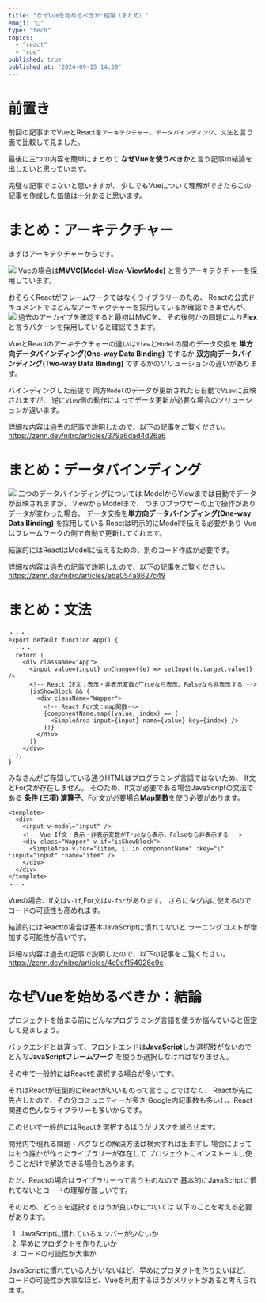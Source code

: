 ```yaml
---
title: "なぜVueを始めるべきか:結論（まとめ）"
emoji: "🐡"
type: "tech"
topics:
  - "react"
  - "vue"
published: true
published_at: "2024-09-15 14:38"
---
```


# 前置き
前回の記事までVueとReactを`アーキテクチャー`、`データバインディング`、`文法`と言う面で比較して見ました。

最後に三つの内容を簡単にまとめて
**なぜVueを使うべきか**と言う記事の結論を出したいと思っています。

完璧な記事ではないと思いますが、
少しでもVueについて理解ができたらこの記事を作成した価値は十分あると思います。

# まとめ：アーキテクチャー
まずはアーキテクチャーからです。

![](https://storage.googleapis.com/zenn-user-upload/6c0743ed1cf1-20240915.png)
Vueの場合は**MVVC(Model-View-ViewMode)** と言うアーキテクチャーを採用しています。

おそらくReactがフレームワークではなくライブラリーのため、
Reactの公式ドキュメントではどんなアーキテクチャーを採用しているか確認できませんが、
![](https://storage.googleapis.com/zenn-user-upload/59183acdb820-20240915.png)
過去のアーカイブを確認すると最初はMVCを、
その後何かの問題により**Flex**と言うパターンを採用していると確認できます。

VueとReactのアーキテクチャーの違いは`View`と`Model`の間のデータ交換を
**単方向データバインディング(One-way Data Binding)** でするか
**双方向データバインディング(Two-way Data Binding)** でするかのソリューションの違いがあります。

バインディングした前提で
両方`Model`のデータが更新されたら自動で`View`に反映されますが、
逆に`View`側の動作によってデータ更新が必要な場合のソリューションが違います。

詳細な内容は過去の記事で説明したので、以下の記事をご覧ください。
https://zenn.dev/nitro/articles/379a6dad4d26a6

# まとめ：データバインディング

![](https://storage.googleapis.com/zenn-user-upload/44f0bda91fd4-20240915.png)
二つのデータバインディングについては
ModelからViewまでは自動でデータが反映されますが、
ViewからModelまで、
つまりブラウザーの上で操作がありデータが変わった場合、
データ交換を**単方向データバインディング(One-way Data Binding)** を採用している
Reactは明示的にModelで伝える必要があり
Vueはフレームワークの側で自動で更新してくれます。

結論的にはReactはModelに伝えるための、別のコード作成が必要です。

詳細な内容は過去の記事で説明したので、以下の記事をご覧ください。
https://zenn.dev/nitro/articles/eba054a8627c49

# まとめ：文法
```react
・・・
export default function App() {
　・・・
  return (
    <div className="App">
      <input value={input} onChange={(e) => setInput(e.target.value)} />
      <!-- React IF文：表示・非表示変数がTrueなら表示、Falseなら非表示する -->
      {isShowBlock && (
        <div className="Wapper">
　　　　　　<!-- React For文：map関数-->
          {componentName.map((value, index) => (
            <SimpleArea input={input} name={value} key={index} />
          ))}
        </div>
      )}
    </div>
  );
}
```
みなさんがご存知している通りHTMLはプログラミング言語ではないため、
If文とFor文が存在しません。
そのため、If文が必要である場合JavaScriptの文法である
**条件 (三項) 演算子**、For文が必要場合**Map関数**を使う必要があります。

```vue:App.vue
<template>
  <div>
    <input v-model="input" />
    <!-- Vue If文：表示・非表示変数がTrueなら表示、Falseなら非表示する -->
    <div class="Wapper" v-if="isShowBlock">
      <SimpleArea v-for="(item, i) in componentName" :key="i" :input="input" :name="item" />
    </div>
  </div>
</template>
・・・
```
Vueの場合、If文は`v-if`,For文は`v-for`があります。
さらにタグ内に使えるのでコードの可読性も高めれます。

結論的にはReactの場合は基本JavaScriptに慣れてないと
ラーニングコストが増加する可能性が高いです。

詳細な内容は過去の記事で説明したので、以下の記事をご覧ください。
https://zenn.dev/nitro/articles/4e9ef154926e9c

# なぜVueを始めるべきか：結論
プロジェクトを始まる前にどんなプログラミング言語を使うか悩んでいると仮定して見ましょう。

バックエンドとは違って、フロントエンドは**JavaScript**しか選択肢がないので
どんな**JavaScriptフレームワーク** を使うか選択しなければなりません。

その中で一般的にはReactを選択する場合が多いです。

それはReactが圧倒的にReactがいいものって言うことではなく、
Reactが先に先占したので、その分コミュニティーが多き
Google内記事数も多いし、React関連の色んなライブラリーも多いからです。

このせいで一般的にはReactを選択するほうがリスクを減らせます。

開発内で現れる問題・バグなどの解決方法は検索すれば出ますし
場合によってはもう誰かが作ったライブラリーが存在して
プロジェクトにインストールし使うことだけで解決できる場合もあります。

ただ、Reactの場合はライブラリーって言うものなので
基本的にJavaScriptに慣れてないとコードの理解が難しいです。

そのため、どっちを選択するほうが良いかについては
以下のことを考える必要があります。

1. JavaScriptに慣れているメンバーが少ないか
2. 早めにプロダクトを作りたいか
3. コードの可読性が大事か

JavaScriptに慣れている人がいないほど、早めにプロダクトを作りたいほど、
コードの可読性が大事なほど、Vueを利用するほうがメリットがあると考えられます。